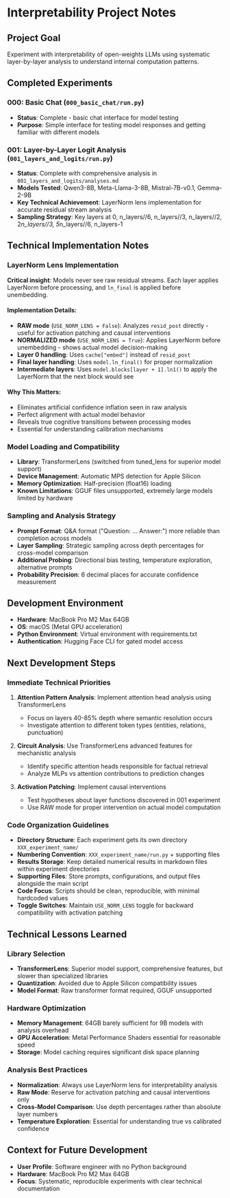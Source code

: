 # Interpretability Project Notes

## Project Goal
Experiment with interpretability of open-weights LLMs using systematic layer-by-layer analysis to understand internal computation patterns.

## Completed Experiments

### 000: Basic Chat (`000_basic_chat/run.py`)
- **Status**: Complete - basic chat interface for model testing
- **Purpose**: Simple interface for testing model responses and getting familiar with different models

### 001: Layer-by-Layer Logit Analysis (`001_layers_and_logits/run.py`)
- **Status**: Complete with comprehensive analysis in `001_layers_and_logits/analyses.md`
- **Models Tested**: Qwen3-8B, Meta-Llama-3-8B, Mistral-7B-v0.1, Gemma-2-9B
- **Key Technical Achievement**: LayerNorm lens implementation for accurate residual stream analysis
- **Sampling Strategy**: Key layers at 0, n_layers//6, n_layers//3, n_layers//2, 2*n_layers//3, 5*n_layers//6, n_layers-1

## Technical Implementation Notes

### LayerNorm Lens Implementation
**Critical insight**: Models never see raw residual streams. Each layer applies LayerNorm before processing, and `ln_final` is applied before unembedding.

#### Implementation Details:
- **RAW mode** (`USE_NORM_LENS = False`): Analyzes `resid_post` directly - useful for activation patching and causal interventions
- **NORMALIZED mode** (`USE_NORM_LENS = True`): Applies LayerNorm before unembedding - shows actual model decision-making
- **Layer 0 handling**: Uses `cache["embed"]` instead of `resid_post`
- **Final layer handling**: Uses `model.ln_final()` for proper normalization
- **Intermediate layers**: Uses `model.blocks[layer + 1].ln1()` to apply the LayerNorm that the next block would see

#### Why This Matters:
- Eliminates artificial confidence inflation seen in raw analysis
- Perfect alignment with actual model behavior
- Reveals true cognitive transitions between processing modes
- Essential for understanding calibration mechanisms

### Model Loading and Compatibility
- **Library**: TransformerLens (switched from tuned_lens for superior model support)
- **Device Management**: Automatic MPS detection for Apple Silicon
- **Memory Optimization**: Half-precision (float16) loading
- **Known Limitations**: GGUF files unsupported, extremely large models limited by hardware

### Sampling and Analysis Strategy
- **Prompt Format**: Q&A format ("Question: ... Answer:") more reliable than completion across models
- **Layer Sampling**: Strategic sampling across depth percentages for cross-model comparison
- **Additional Probing**: Directional bias testing, temperature exploration, alternative prompts
- **Probability Precision**: 6 decimal places for accurate confidence measurement

## Development Environment
- **Hardware**: MacBook Pro M2 Max 64GB
- **OS**: macOS (Metal GPU acceleration)
- **Python Environment**: Virtual environment with requirements.txt
- **Authentication**: Hugging Face CLI for gated model access

## Next Development Steps

### Immediate Technical Priorities
1. **Attention Pattern Analysis**: Implement attention head analysis using TransformerLens
   - Focus on layers 40-85% depth where semantic resolution occurs
   - Investigate attention to different token types (entities, relations, punctuation)

2. **Circuit Analysis**: Use TransformerLens advanced features for mechanistic analysis
   - Identify specific attention heads responsible for factual retrieval
   - Analyze MLPs vs attention contributions to prediction changes

3. **Activation Patching**: Implement causal interventions
   - Test hypotheses about layer functions discovered in 001 experiment
   - Use RAW mode for proper intervention on actual model computation

### Code Organization Guidelines
- **Directory Structure**: Each experiment gets its own directory `XXX_experiment_name/`
- **Numbering Convention**: `XXX_experiment_name/run.py` + supporting files
- **Results Storage**: Keep detailed numerical results in markdown files within experiment directories
- **Supporting Files**: Store prompts, configurations, and output files alongside the main script
- **Code Focus**: Scripts should be clean, reproducible, with minimal hardcoded values
- **Toggle Switches**: Maintain `USE_NORM_LENS` toggle for backward compatibility with activation patching

## Technical Lessons Learned

### Library Selection
- **TransformerLens**: Superior model support, comprehensive features, but slower than specialized libraries
- **Quantization**: Avoided due to Apple Silicon compatibility issues
- **Model Format**: Raw transformer format required, GGUF unsupported

### Hardware Optimization
- **Memory Management**: 64GB barely sufficient for 9B models with analysis overhead
- **GPU Acceleration**: Metal Performance Shaders essential for reasonable speed
- **Storage**: Model caching requires significant disk space planning

### Analysis Best Practices
- **Normalization**: Always use LayerNorm lens for interpretability analysis
- **Raw Mode**: Reserve for activation patching and causal interventions only
- **Cross-Model Comparison**: Use depth percentages rather than absolute layer numbers
- **Temperature Exploration**: Essential for understanding true vs calibrated confidence

## Context for Future Development
- **User Profile**: Software engineer with no Python background
- **Hardware**: MacBook Pro M2 Max 64GB
- **Focus**: Systematic, reproducible experiments with clear technical documentation

